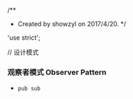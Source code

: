 /**
 * Created by showzyl on 2017/4/20.
 */

'use strict';


// 设计模式

### 观察者模式 Observer Pattern
-     pub sub

 











